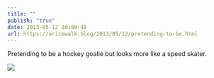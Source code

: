 ```yaml
---
title: ""
publish: "true"
date: 2013-05-12 20:09:48
url: https://ericmwalk.blog/2013/05/12/pretending-to-be.html
---
```


Pretending to be a hockey goalie but looks more like a speed skater.

![](https://ericmwalk.blog/uploads/2022/79cf4d3577.jpg)